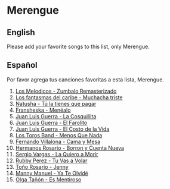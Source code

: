 # Merengue

## English

Please add your favorite songs to this list, only Merengue.

## Español

Por favor agrega tus canciones favoritas a esta lista, Merengue.

1. [Los Melodicos - Zumbalo Remasterizado](https://www.youtube.com/watch?v=-lI2E3WWqe0)
2. [Los fantasmas del caribe - Muchacha triste](https://www.youtube.com/watch?v=owLarXhTxUI)
3. [Natusha - Tú la tienes que pagar](https://www.youtube.com/watch?v=-RxrbLSRUzo)
4. [Fransheska - Menéalo](https://www.youtube.com/watch?v=cQWT7Qfwx8U)
5. [Juan Luis Guerra - La Cosquillita](https://www.youtube.com/watch?v=M3fgkK1J3Cs)
6. [Juan Luis Guerra - El Farolito](https://www.youtube.com/watch?v=QSMMSRhftR8)
7. [Juan Luis Guerra - El Costo de la Vida](https://www.youtube.com/watch?v=8GTl06GG-8Q)
8. [Los Toros Band - Menos Que Nada](https://www.youtube.com/watch?v=NSrn26w0N3s)
9. [Fernando Villalona - Cama y Mesa](https://www.youtube.com/watch?v=VraTWYXo664)
10. [Hermanos Rosario - Borron y Cuenta Nueva](https://www.youtube.com/watch?v=Umn7d-oJFSU)
11. [Sergio Vargas - La Quiero a Morir](https://www.youtube.com/watch?v=CWUmPBsKdkE)
12. [Rubby Perez - Tu Vas a Volar](https://www.youtube.com/watch?v=ib63amNKvfg)
13. [Toño Rosario - Jenny](https://www.youtube.com/watch?v=subJMrtmLcg)
14. [Manny Manuel - Ya Te Olvidé](https://www.youtube.com/watch?v=BtAgrupf8Xk)
15. [Olga Tañón - Es Mentiroso](https://www.youtube.com/watch?v=MGHFEunapxA)